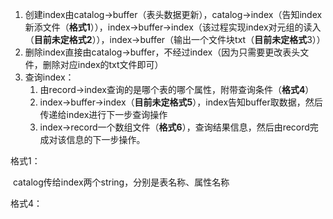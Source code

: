 1. 创建index由catalog->buffer（表头数据更新），catalog->index（告知index新添文件（**格式1**）），index->buffer->index（该过程实现index对元组的读入（**目前未定格式2**）），index->buffer（输出一个文件块txt（**目前未定格式**3））
2. 删除index直接由catalog->buffer，不经过index（因为只需要更改表头文件，删除对应index的txt文件即可）
3. 查询index：
   1. 由record->index查询的是哪个表的哪个属性，附带查询条件（**格式4**）
   2. index->buffer->index（**目前未定格式5**），index告知buffer取数据，然后传递给index进行下一步查询操作
   3. index->record一个数组文件（**格式6**），查询结果信息，然后由record完成对该信息的下一步操作。



格式1：

​	catalog传给index两个string，分别是表名称、属性名称

格式4：

